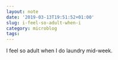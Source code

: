 ```yaml
---
layout: note
date: '2019-03-13T19:51:52+01:00'
slug: i-feel-so-adult-when-i
category: microblog
tags:
---
```

I feel so adult when I do laundry mid-week.

